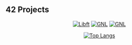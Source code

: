 ## 42 Projects
<div align="center">
  
  [![Libft](https://github.com/Rguilher/Rguilher/blob/main/42_badges/libfte.png)](https://github.com/Rguilher/libft)
  [![GNL](https://github.com/Rguilher/Rguilher/blob/main/42_badges/get_next_linem.png)](https://github.com/Rguilher/get_next_line)
  [![GNL](https://github.com/Rguilher/Rguilher/blob/main/42_badges/ft_printfe.png)](https://github.com/Rguilher/Printf)
  
  [![Top Langs](https://github-readme-stats.vercel.app/api/top-langs/?username=Rguilher&layout=compact)](https://github.com/Rguilher)
  
</div>

